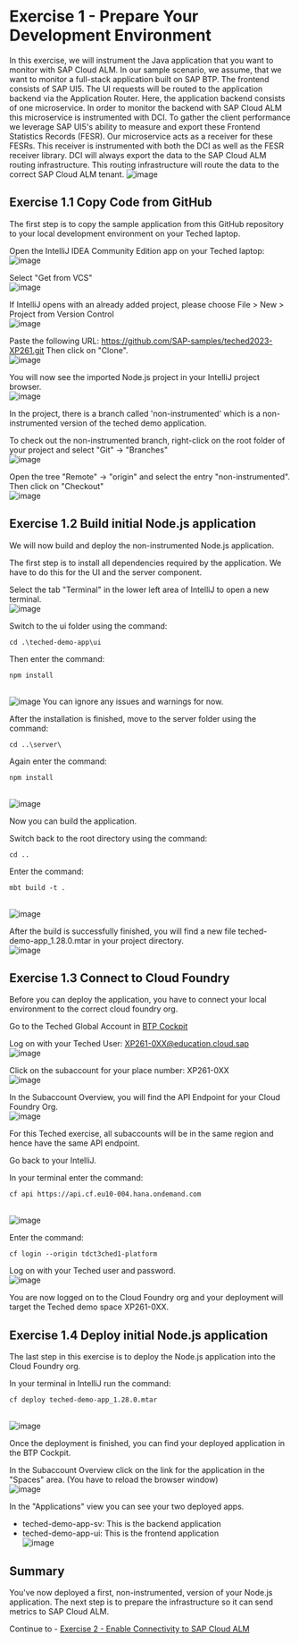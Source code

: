 # Exercise 1 - Prepare Your Development Environment

In this exercise, we will instrument the Java application that you want to monitor with SAP Cloud ALM. 
In our sample scenario, we assume, that we want to monitor a full-stack application built on SAP BTP. The frontend consists of SAP UI5. The UI requests will be routed to the application backend via the Application Router. Here, the application backend consists of one microservice. In order to monitor the backend with SAP Cloud ALM this microservice is instrumented with DCI. To gather the client performance we leverage SAP UI5's ability to measure and export these Frontend Statistics Records (FESR). Our microservice acts as a receiver for these FESRs. This receiver is instrumented with both the DCI as well as the FESR receiver library. DCI will always export the data to the SAP Cloud ALM routing infrastructure. This routing infrastructure will route the data to the correct SAP Cloud ALM tenant.
![image](https://github.com/SAP-samples/teched2023-XP261/assets/113598836/975d1a50-46c7-4014-b91e-fd0f75153874)

## Exercise 1.1 Copy Code from GitHub

The first step is to copy the sample application from this GitHub repository to your local development environment on your Teched laptop.

Open the IntelliJ IDEA Community Edition app on your Teched laptop:
<br>![image](https://github.com/andrea-schu/teched2023-XP261/assets/113598836/1f3c6050-dd18-444d-92fd-341135e04494)

Select "Get from VCS"
<br>![image](https://github.com/andrea-schu/teched2023-XP261/assets/113598836/23db97d8-640b-4107-bdc9-c57a791a4fe1)

If IntelliJ opens with an already added project, please choose File > New > Project from Version Control
<br>![image](https://github.com/SAP-samples/teched2023-XP261/assets/113598836/61a6c234-bd1c-49b6-ad75-934596d87346)

Paste the following URL: https://github.com/SAP-samples/teched2023-XP261.git 
Then click on "Clone".
<br>![image](https://github.com/andrea-schu/teched2023-XP261/assets/113598836/e77ac5ec-2a6d-4e88-bf87-555a7a446978)

You will now see the imported Node.js project in your IntelliJ project browser.
<br>![image](https://github.com/SAP-samples/teched2023-XP261/assets/113598836/28ce30df-dc99-44c4-aff0-45dc25568d12)

In the project, there is a branch called 'non-instrumented' which is a non-instrumented version of the teched demo application.

To check out the non-instrumented branch, right-click on the root folder of your project and select "Git" -> "Branches"
<br>![image](https://github.com/SAP-samples/teched2023-XP261/assets/113598836/4ef137aa-ce3e-465a-8dbd-90abd9d808aa)

Open the tree "Remote" -> "origin" and select the entry "non-instrumented". Then click on "Checkout"
<br>![image](https://github.com/SAP-samples/teched2023-XP261/assets/113598836/04d740c0-9c2a-4d22-8939-8b70da6d4ee0)

## Exercise 1.2 Build initial Node.js application

We will now build and deploy the non-instrumented Node.js application.

The first step is to install all dependencies required by the application. We have to do this for the UI and the server component.

Select the tab "Terminal" in the lower left area of IntelliJ to open a new terminal.
<br>![image](https://github.com/SAP-samples/teched2023-XP261/assets/113598836/2b98eed1-b091-4967-b80f-205fefbe6335)

Switch to the ui folder using the command: 
```shell
cd .\teched-demo-app\ui
```
Then enter the command: 
```shell
npm install
```
<br>![image](https://github.com/SAP-samples/teched2023-XP261/assets/113598836/f49a9593-5aba-4478-8a57-97fe9a4584f4)
You can ignore any issues and warnings for now.

After the installation is finished, move to the server folder using the command: 
```shell
cd ..\server\
```
Again enter the command: 
```shell
npm install
```
<br>![image](https://github.com/SAP-samples/teched2023-XP261/assets/113598836/02052a1f-eb94-49a8-9e80-7d8729a601e8)

Now you can build the application. 

Switch back to the root directory using the command: 
```shell
cd ..
```
Enter the command: 
```shell
mbt build -t .
```
<br>![image](https://github.com/SAP-samples/teched2023-XP261/assets/113598836/6cd01020-8de1-458e-ad4c-fd46ccb11ff1)

After the build is successfully finished, you will find a new file teched-demo-app_1.28.0.mtar in your project directory.
<br>![image](https://github.com/SAP-samples/teched2023-XP261/assets/113598836/f16a984a-0109-4100-9df2-26d90f6a20e6)

## Exercise 1.3 Connect to Cloud Foundry

Before you can deploy the application, you have to connect your local environment to the correct cloud foundry org.

Go to the Teched Global Account in [BTP Cockpit](https://amer.cockpit.btp.cloud.sap/cockpit/?idp=tdct3ched1.accounts.ondemand.com#/globalaccount/e2a835b0-3011-4c79-818a-d7767c4627cd)

Log on with your Teched User: XP261-0XX@education.cloud.sap
<br>![image](https://github.com/SAP-samples/teched2023-XP261/assets/113598836/5bc612e6-aa81-4796-887e-fe1a7f0a65bf)

Click on the subaccount for your place number: XP261-0XX
<br>![image](https://github.com/SAP-samples/teched2023-XP261/assets/113598836/cdf735df-b432-4307-942b-75352d3c7dd0)

In the Subaccount Overview, you will find the API Endpoint for your Cloud Foundry Org.
<br>![image](https://github.com/SAP-samples/teched2023-XP261/assets/113598836/712053ea-d1d9-44cb-a883-ac69d9a9e780)

For this Teched exercise, all subaccounts will be in the same region and hence have the same API endpoint. 

Go back to your IntelliJ. 

In your terminal enter the command: 
```shell
cf api https://api.cf.eu10-004.hana.ondemand.com
```
<br>![image](https://github.com/SAP-samples/teched2023-XP261/assets/113598836/a08efb2a-456d-4306-b2b1-cd07410bf2d2)

Enter the command: 
```shell
cf login --origin tdct3ched1-platform 
```
Log on with your Teched user and password.
<br>![image](https://github.com/SAP-samples/teched2023-XP261/assets/113598836/291f2c83-d2a4-4c57-bbc2-aebf89a64d2e)

You are now logged on to the Cloud Foundry org and your deployment will target the Teched demo space XP261-0XX.

## Exercise 1.4 Deploy initial Node.js application

The last step in this exercise is to deploy the Node.js application into the Cloud Foundry org.

In your terminal in IntelliJ run the command: 
```shell
cf deploy teched-demo-app_1.28.0.mtar
```
<br>![image](https://github.com/SAP-samples/teched2023-XP261/assets/113598836/f310d263-10b7-4bc5-a84f-cebf554d3112)

Once the deployment is finished, you can find your deployed application in the BTP Cockpit.

In the Subaccount Overview click on the link for the application in the "Spaces" area. (You have to reload the browser window)
<br>![image](https://github.com/SAP-samples/teched2023-XP261/assets/113598836/f7297b2c-adf5-446e-8012-c6d24aa18a8e)

In the "Applications" view you can see your two deployed apps. 
- teched-demo-app-sv: This is the backend application
- teched-demo-app-ui: This is the frontend application
<br>![image](https://github.com/SAP-samples/teched2023-XP261/assets/113598836/4fe2d9d8-ee72-4fb8-aee8-0175fd2cc4ad)

## Summary

You've now deployed a first, non-instrumented, version of your Node.js application. The next step is to prepare the infrastructure so it can send metrics to SAP Cloud ALM.

Continue to - [Exercise 2 - Enable Connectivity to SAP Cloud ALM](../ex2/README.md)
